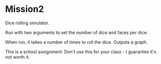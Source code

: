 # Mission2

Dice rolling simulator.

Run with two arguments to set the number of dice and faces per dice.

When run, it takes a number of times to roll the dice.
Outputs a graph.

This is a school assignment. Don't use this for your class - I guarantee it's not worth it.
